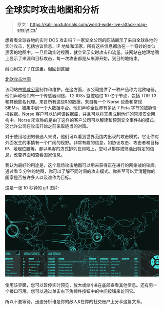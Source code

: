 # 全球实时攻击地图和分析

> 原文：<https://kalilinuxtutorials.com/world-wide-live-attack-map-analytics/>

想看看全球各地的实时 DOS 攻击吗？一家安全公司的网站展示了来自全球各地的实时攻击，包括协议信息、IP 地址和国家。所有这些信息都放在一个奇妙的类似黑客的地图中。一旦启动实时视图，就会显示实时攻击和流量。该网站在地理地图上显示了来源和目标攻击，每一次攻击都是从来源开始，到目的地结束。

耐心用完了？在这里，但回到这里:

[北欧攻击地图](http://map.norsecorp.com/)

该网站由[挪威公司](http://norsecorp.com/)制作和维护。在这方面，该公司提供了一种产品称为北欧电器。他们声称他们有一个传感器网络，T2 IDSs 监控超过 10 亿个节点，包括 TOR T3 和其他匿名代理。来自所有这些&的数据，来自每一个 Norse 设备和常规 SIEMs，被集中到一个大数据平台。他们声称全世界有多达 7 Peta 字节的威胁情报数据。Norse 客户可以访问该数据库，并且可以将其集成到他们的常规安全架构中。Norse 所宣称的是由丁这样的客户公司可以解读和预测安全事件&的模式。这允许公司在攻击开始之前采取适当的对策。

对于使用地图的普通人来说，他们可以看到世界范围内出现的攻击模式。它让你对外面发生的事情有一个广阔的视野。非常有趣的信息，如协议攻击、攻击者和目标 IP、地理位置等，都以黑客的方式排列在网站上。您可以排序或筛选出特定的信息，改变界面和查看国家信息。

我认为最好的用途是，这个现场攻击地图可以用来获得正在进行的网络战的轮廓。通过看 5 分钟的地图，你可以了解不同时间的攻击模式。你甚至可以弄清楚你的国家是否被许多人以及谁作为目标。

这是一张 10 秒钟的 gif 图片:

[![attack](img/0a4a9b0d3a62ded7174a29f551ce5e1f.png)](http://kalilinuxtutorials.com/blog/world-wide-live-attack-map-analytics/attachment/live-attack-map/)

使用该界面，您可以暂停实时预览，放大或缩小&在底部查看其他信息。还有另一个接口可用。您可以通过单击右下角控件按钮中的中间按钮来访问它。

所以不要等待，迅速分析谁是你的敌人&在你的社交账户上分享这篇文章。